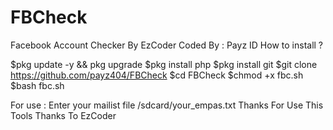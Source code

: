 # FBCheck
Facebook Account Checker By EzCoder
Coded By : Payz ID
How to install ? 

$pkg update -y && pkg upgrade
$pkg install php
$pkg install git
$git clone https://github.com/payz404/FBCheck
$cd FBCheck
$chmod +x fbc.sh
$bash fbc.sh

For use :
Enter your mailist file /sdcard/your_empas.txt
Thanks For Use This Tools
Thanks To EzCoder
